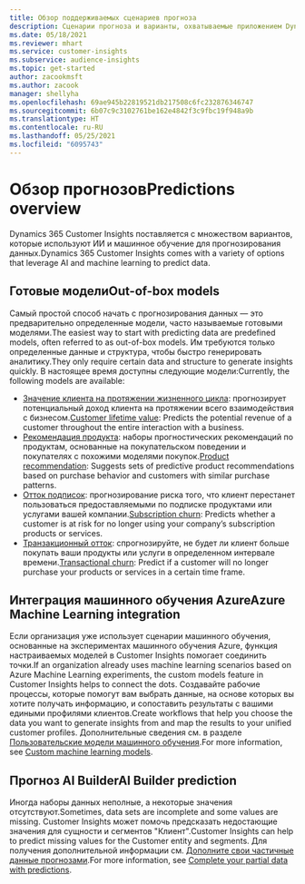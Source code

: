 ```yaml
---
title: Обзор поддерживаемых сценариев прогноза
description: Сценарии прогноза и варианты, охватываемые приложением Dynamics 365 Customer Insights.
ms.date: 05/18/2021
ms.reviewer: mhart
ms.service: customer-insights
ms.subservice: audience-insights
ms.topic: get-started
author: zacookmsft
ms.author: zacook
manager: shellyha
ms.openlocfilehash: 69ae945b22819521db217508c6fc232876346747
ms.sourcegitcommit: 6b07c9c3102761be162e4842f3c9fbc19f948a9b
ms.translationtype: HT
ms.contentlocale: ru-RU
ms.lasthandoff: 05/25/2021
ms.locfileid: "6095743"
---
```

# <a name="predictions-overview"></a><span data-ttu-id="0a252-103">Обзор прогнозов</span><span class="sxs-lookup"><span data-stu-id="0a252-103">Predictions overview</span></span>

<span data-ttu-id="0a252-104">Dynamics 365 Customer Insights поставляется с множеством вариантов, которые используют ИИ и машинное обучение для прогнозирования данных.</span><span class="sxs-lookup"><span data-stu-id="0a252-104">Dynamics 365 Customer Insights comes with a variety of options that leverage AI and machine learning to predict data.</span></span> 

## <a name="out-of-box-models"></a><span data-ttu-id="0a252-105">Готовые модели</span><span class="sxs-lookup"><span data-stu-id="0a252-105">Out-of-box models</span></span>

<span data-ttu-id="0a252-106">Самый простой способ начать с прогнозирования данных — это предварительно определенные модели, часто называемые готовыми моделями.</span><span class="sxs-lookup"><span data-stu-id="0a252-106">The easiest way to start with predicting data are predefined models, often referred to as out-of-box models.</span></span> <span data-ttu-id="0a252-107">Им требуются только определенные данные и структура, чтобы быстро генерировать аналитику.</span><span class="sxs-lookup"><span data-stu-id="0a252-107">They only require certain data and structure to generate insights quickly.</span></span> <span data-ttu-id="0a252-108">В настоящее время доступны следующие модели:</span><span class="sxs-lookup"><span data-stu-id="0a252-108">Currently, the following models are available:</span></span> 
- <span data-ttu-id="0a252-109">[Значение клиента на протяжении жизненного цикла](predict-customer-lifetime-value.md): прогнозирует потенциальный доход клиента на протяжении всего взаимодействия с бизнесом.</span><span class="sxs-lookup"><span data-stu-id="0a252-109">[Customer lifetime value](predict-customer-lifetime-value.md): Predicts the potential revenue of a customer throughout the entire interaction with a business.</span></span> 
- <span data-ttu-id="0a252-110">[Рекомендация продукта](predict-product-recommendation.md): наборы прогностических рекомендаций по продуктам, основанные на покупательском поведении и покупателях с похожими моделями покупок.</span><span class="sxs-lookup"><span data-stu-id="0a252-110">[Product recommendation](predict-product-recommendation.md): Suggests sets of predictive product recommendations based on purchase behavior and customers with similar purchase patterns.</span></span>
- <span data-ttu-id="0a252-111">[Отток подписок](predict-subscription-churn.md): прогнозирование риска того, что клиент перестанет пользоваться предоставляемыми по подписке продуктами или услугами вашей компании.</span><span class="sxs-lookup"><span data-stu-id="0a252-111">[Subscription churn](predict-subscription-churn.md): Predicts whether a customer is at risk for no longer using your company’s subscription products or services.</span></span>
- <span data-ttu-id="0a252-112">[Транзакционный отток](predict-transactional-churn.md): спрогнозируйте, не будет ли клиент больше покупать ваши продукты или услуги в определенном интервале времени.</span><span class="sxs-lookup"><span data-stu-id="0a252-112">[Transactional churn](predict-transactional-churn.md): Predict if a customer will no longer purchase your products or services in a certain time frame.</span></span>

## <a name="azure-machine-learning-integration"></a><span data-ttu-id="0a252-113">Интеграция машинного обучения Azure</span><span class="sxs-lookup"><span data-stu-id="0a252-113">Azure Machine Learning integration</span></span>

<span data-ttu-id="0a252-114">Если организация уже использует сценарии машинного обучения, основанные на экспериментах машинного обучения Azure, функция настраиваемых моделей в Customer Insights помогает соединить точки.</span><span class="sxs-lookup"><span data-stu-id="0a252-114">If an organization already uses machine learning scenarios based on Azure Machine Learning experiments, the custom models feature in Customer Insights helps to connect the dots.</span></span> <span data-ttu-id="0a252-115">Создавайте рабочие процессы, которые помогут вам выбрать данные, на основе которых вы хотите получать информацию, и сопоставить результаты с вашими едиными профилями клиентов.</span><span class="sxs-lookup"><span data-stu-id="0a252-115">Create workflows that help you choose the data you want to generate insights from and map the results to your unified customer profiles.</span></span> <span data-ttu-id="0a252-116">Дополнительные сведения см. в разделе [Пользовательские модели машинного обучения](custom-models.md).</span><span class="sxs-lookup"><span data-stu-id="0a252-116">For more information, see [Custom machine learning models](custom-models.md).</span></span>

## <a name="ai-builder-prediction"></a><span data-ttu-id="0a252-117">Прогноз AI Builder</span><span class="sxs-lookup"><span data-stu-id="0a252-117">AI Builder prediction</span></span>

<span data-ttu-id="0a252-118">Иногда наборы данных неполные, а некоторые значения отсутствуют.</span><span class="sxs-lookup"><span data-stu-id="0a252-118">Sometimes, data sets are incomplete and some values are missing.</span></span> <span data-ttu-id="0a252-119">Customer Insights может помочь предсказать недостающие значения для сущности и сегментов "Клиент".</span><span class="sxs-lookup"><span data-stu-id="0a252-119">Customer Insights can help to predict missing values for the Customer entity and segments.</span></span> <span data-ttu-id="0a252-120">Для получения дополнительной информации см. [Дополните свои частичные данные прогнозами](predictions.md).</span><span class="sxs-lookup"><span data-stu-id="0a252-120">For more information, see [Complete your partial data with predictions](predictions.md).</span></span>
